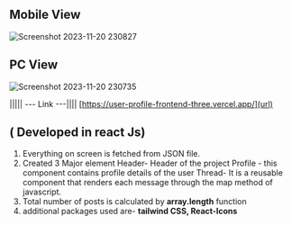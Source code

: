 Mobile View
----------------------

![Screenshot 2023-11-20 230827](https://github.com/harshprateek39/USER-PROFILE-FRONTEND/assets/73929769/61be76af-d17f-485d-9f76-23e2f9ad8961)

PC View
---------------------

![Screenshot 2023-11-20 230735](https://github.com/harshprateek39/USER-PROFILE-FRONTEND/assets/73929769/856d7963-4f5b-4f23-b19a-e768fba93c5a)

||||| --- Link  ---||||
[https://user-profile-frontend-three.vercel.app/](url)

( Developed in react Js)
-------
1. Everything on screen is fetched from JSON file.
2. Created 3 Major element 
    Header- Header of the project
    Profile - this component contains profile details of the user
   Thread- It is a reusable component that renders each message through the map method of javascript.
3. Total number of posts is calculated  by  **array.length** function
4.  additional packages used are- **tailwind CSS, React-Icons** 


